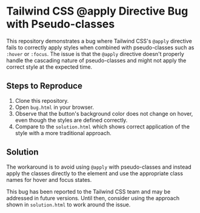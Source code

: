 # Tailwind CSS @apply Directive Bug with Pseudo-classes

This repository demonstrates a bug where Tailwind CSS's `@apply` directive fails to correctly apply styles when combined with pseudo-classes such as `:hover` or `:focus`.  The issue is that the `@apply` directive doesn't properly handle the cascading nature of pseudo-classes and might not apply the correct style at the expected time.

## Steps to Reproduce

1. Clone this repository.
2. Open `bug.html` in your browser.
3. Observe that the button's background color does not change on hover, even though the styles are defined correctly.
4. Compare to the `solution.html` which shows correct application of the style with a more traditional approach.

## Solution

The workaround is to avoid using `@apply` with pseudo-classes and instead apply the classes directly to the element and use the appropriate class names for hover and focus states.

This bug has been reported to the Tailwind CSS team and may be addressed in future versions. Until then, consider using the approach shown in `solution.html` to work around the issue.